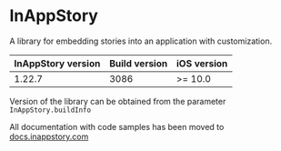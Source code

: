 # InAppStory

A library for embedding stories into an application with customization.

| InAppStory version | Build version | iOS version |
|--------------------|---------------|-------------|
| 1.22.7             | 3086          | >= 10.0     |

Version of the library can be obtained from the parameter `InAppStory.buildInfo`

All documentation with code samples has been moved to [docs.inappstory.com](https://docs.inappstory.com/sdk-guides/ios/how-to-get-started.html)